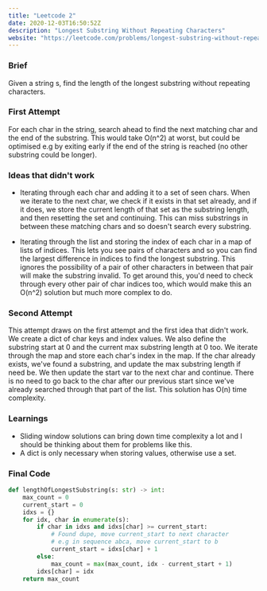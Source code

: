 ```yaml
---
title: "Leetcode 2"
date: 2020-12-03T16:50:52Z
description: "Longest Substring Without Repeating Characters"
website: "https://leetcode.com/problems/longest-substring-without-repeating-characters/"
---
```

### Brief

Given a string s, find the length of the longest substring without repeating characters.

### First Attempt

For each char in the string, search ahead to find the next matching char and the end of the substring. This would take O(n^2) at worst, but could be optimised e.g by exiting early if the end of the string is reached (no other substring could be longer).

### Ideas that didn't work

- Iterating through each char and adding it to a set of seen chars. When we iterate to the next char, we check if it exists in that set already, and if it does, we store the current length of that set as the substring length, and then resetting the set and continuing. This can miss substrings in between these matching chars and so doesn't search every substring.

- Iterating through the list and storing the index of each char in a map of lists of indices. This lets you see pairs of characters and so you can find the largest difference in indices to find the longest substring. This ignores the possibility of a pair of other characters in between that pair will make the substring invalid. To get around this, you'd need to check through every other pair of char indices too, which would make this an O(n^2) solution but much more complex to do.

### Second Attempt

This attempt draws on the first attempt and the first idea that didn't work. We create a dict of char keys and index values. We also define the substring start at 0 and the current max substring length at 0 too. We iterate through the map and store each char's index in the map. If the char already exists, we've found a substring, and update the max substring length if need be. We then update the start var to the next char and continue. There is no need to go back to the char after our previous start since we've already searched through that part of the list. This solution has O(n) time complexity.


### Learnings
- Sliding window solutions can bring down time complexity a lot and I should be thinking about them for problems like this.
- A dict is only necessary when storing values, otherwise use a set.

### Final Code 
```python
def lengthOfLongestSubstring(s: str) -> int:
    max_count = 0
    current_start = 0
    idxs = {}
    for idx, char in enumerate(s):
        if char in idxs and idxs[char] >= current_start:
            # Found dupe, move current_start to next character
            # e.g in sequence abca, move current_start to b
            current_start = idxs[char] + 1
        else:
            max_count = max(max_count, idx - current_start + 1)
        idxs[char] = idx
    return max_count
```